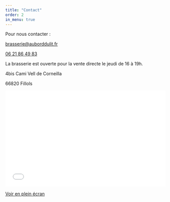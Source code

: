 ```yaml
---
title: "Contact"
order: 2
in_menu: true
---
```

Pour nous contacter :

[brasserie@auborddulit.fr](mailto:brasserie@auborddulit.fr)

[06 21 86 49 83](tel:+33609765593)

La brasserie est ouverte pour la vente directe le jeudi de 16 à 19h.

4bis Cami Vell de Corneilla

66820 Fillols

<iframe width="100%" height="300px" frameborder="0" allowfullscreen allow="geolocation" src="//umap.openstreetmap.fr/fr/map/carte-sans-nom_1033489?scaleControl=false&miniMap=false&scrollWheelZoom=false&zoomControl=true&editMode=disabled&moreControl=true&searchControl=null&tilelayersControl=null&embedControl=null&datalayersControl=true&onLoadPanel=undefined&captionBar=false&captionMenus=true"></iframe><p><a href="//umap.openstreetmap.fr/fr/map/carte-sans-nom_1033489?scaleControl=false&miniMap=false&scrollWheelZoom=true&zoomControl=true&editMode=disabled&moreControl=true&searchControl=null&tilelayersControl=null&embedControl=null&datalayersControl=true&onLoadPanel=undefined&captionBar=false&captionMenus=true">Voir en plein écran</a></p> 